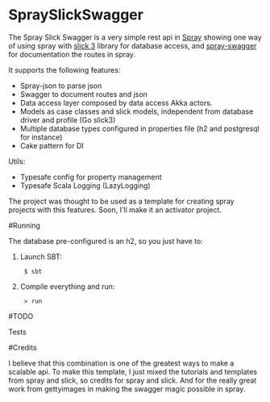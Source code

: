 # SpraySlickSwagger
The Spray Slick Swagger is a very simple rest api in [Spray](https://github.com/spray/spray) showing one way of using spray with [slick 3](https://github.com/slick/slick) library for database access, and [spray-swagger](https://github.com/gettyimages/spray-swagger) for documentation the routes in spray.

It supports the following features:

* Spray-json to parse json
* Swagger to document routes and json
* Data access layer composed by data access Akka actors.
* Models as case classes and slick models, independent from database driver and profile (Go slick3)
* Multiple database types configured in properties file (h2 and postgresql for instance)
* Cake pattern for DI

Utils: 

* Typesafe config for property management
* Typesafe Scala Logging (LazyLogging)

The project was thought to be used as a template for creating spray projects with this features. Soon, I'll make it an activator project.

#Running

The database pre-configured is an h2, so you just have to:

1. Launch SBT:

        $ sbt

2. Compile everything and run:

        > run


#TODO

Tests 


#Credits

I believe that this combination is one of the greatest ways to make a scalable api. To make this template, I just mixed the tutorials and templates from spray and slick, so credits for spray and slick. And for the really great work from gettyimages in making the swagger magic possible in spray.
